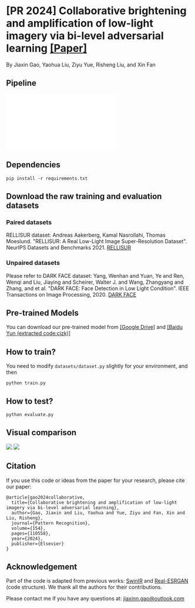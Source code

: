 # [PR 2024] Collaborative brightening and amplification of low-light imagery via bi-level adversarial learning [[Paper]](https://www.sciencedirect.com/science/article/pii/S0031320324003091)
By Jiaxin Gao, Yaohua Liu, Ziyu Yue, Risheng Liu, and Xin Fan

## Pipeline
![](./Figures/visual1.pdf)

## Dependencies
```
pip install -r requirements.txt
````

## Download the raw training and evaluation datasets
### Paired datasets 
RELLISUR dataset: Andreas Aakerberg, Kamal Nasrollahi, Thomas Moeslund. "RELLISUR: A Real Low-Light Image Super-Resolution Dataset". NeurIPS Datasets and Benchmarks 2021. [RELLISUR](https://vap.aau.dk/rellisur/)

### Unpaired datasets 
Please refer to DARK FACE dataset: Yang, Wenhan and Yuan, Ye and Ren, Wenqi and Liu, Jiaying and Scheirer, Walter J. and Wang, Zhangyang and Zhang, and et al. "DARK FACE: Face Detection in Low Light Condition". IEEE Transactions on Image Processing, 2020. [DARK FACE](https://flyywh.github.io/CVPRW2019LowLight/)

## Pre-trained Models 
You can download our pre-trained model from [[Google Drive]](https://drive.google.com/drive/folders/1m3t15rWw76IDDWJ0exLOe5P0uEnjk3zl?usp=drive_link) and [[Baidu Yun (extracted code:cjzk)]](https://pan.baidu.com/s/1fPLVgnZbdY1n75Flq54bMQ)

## How to train?
You need to modify ```datasets/dataset.py``` slightly for your environment, and then
```
python train.py  
```

## How to test?
```
python evaluate.py
```

## Visual comparison
![](./Figures/visual1.png)
![](./Figures/visual2.png)

## Citation
If you use this code or ideas from the paper for your research, please cite our paper:
```
@article{gao2024collaborative,
  title={Collaborative brightening and amplification of low-light imagery via bi-level adversarial learning},
  author={Gao, Jiaxin and Liu, Yaohua and Yue, Ziyu and Fan, Xin and Liu, Risheng},
  journal={Pattern Recognition},
  volume={154},
  pages={110558},
  year={2024},
  publisher={Elsevier}
}
```

## Acknowledgement
Part of the code is adapted from previous works: [SwinIR](https://github.com/JingyunLiang/SwinIR) and [Real-ESRGAN](https://github.com/xinntao/Real-ESRGAN) (code structure). We thank all the authors for their contributions.

Please contact me if you have any questions at: jiaxinn.gao@outlook.com

